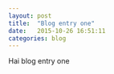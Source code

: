 ```yaml
---
layout: post
title:  "Blog entry one"
date:   2015-10-26 16:51:11
categories: blog
---
```


Hai blog entry one
